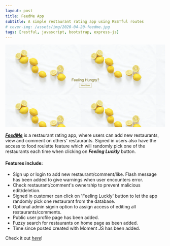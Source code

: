 ```yaml
---
layout: post
title: FeedMe App
subtitle: A simple restaurant rating app using RESTful routes
# cover-img: /assets/img/2020-04-20-feedme.jpg
tags: [restful, javascript, bootstrap, express-js]
---
```


![](https://github.com/JeannieChen/blogs/blob/master/assets/img/2020-04-20-feedme.png)

[_**FeedMe**_](https://aqueous-cove-61246.herokuapp.com/) is a restaurant rating app, where users can add new restaurants, view and comment on others' restaurants. Signed in users also have the access to food roulette feature which will randomly pick one of the restaurants each time when clicking on _**Feeling Luckly**_ button.



#### Features include:
- Sign up or login to add new restaurant/comment/like. Flash message has been added to give warnings when user encounters error.
- Check restaurant/comment's ownership to prevent malicious edit/deletion.
- Signed in customer can click on 'Feeling Luckly' button to let the app randomly pick one restaurant from the database.
- Optional admin signin option to assign access of editing all restaurants/comments.
- Public user profile page has been added.
- Fuzzy search for restaurants on home page as been added.
- Time since posted created with Moment JS has been added.



Check it out [_here_](https://aqueous-cove-61246.herokuapp.com/)!

